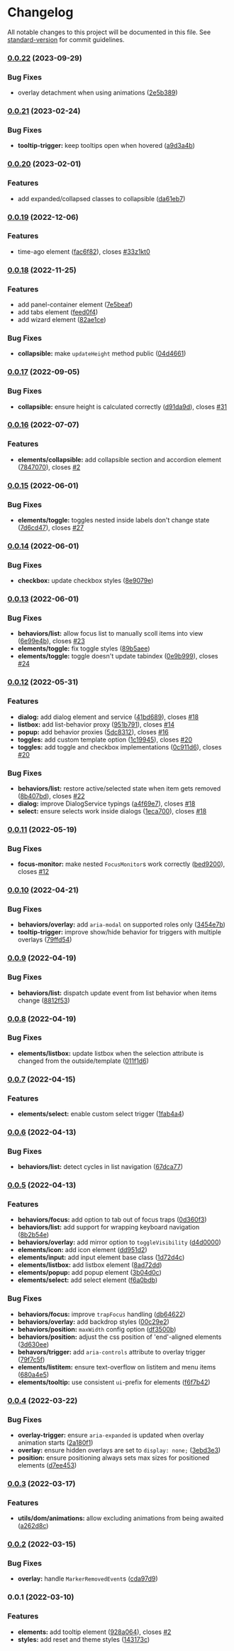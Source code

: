 # Changelog

All notable changes to this project will be documented in this file. See [standard-version](https://github.com/conventional-changelog/standard-version) for commit guidelines.

### [0.0.22](https://github.com/Swivel-Finance/ui/compare/v0.0.21...v0.0.22) (2023-09-29)


### Bug Fixes

* overlay detachment when using animations ([2e5b389](https://github.com/Swivel-Finance/ui/commit/2e5b3898f12a57aa6cfcea2fa2230e28920cd0d3))

### [0.0.21](https://github.com/Swivel-Finance/ui/compare/v0.0.20...v0.0.21) (2023-02-24)


### Bug Fixes

* **tooltip-trigger:** keep tooltips open when hovered ([a9d3a4b](https://github.com/Swivel-Finance/ui/commit/a9d3a4b044626434850f6dbe8654d4c657d776ec))

### [0.0.20](https://github.com/Swivel-Finance/ui/compare/v0.0.19...v0.0.20) (2023-02-01)


### Features

* add expanded/collapsed classes to collapsible ([da61eb7](https://github.com/Swivel-Finance/ui/commit/da61eb7fb3a06158485614f58e703c5148faebb3))

### [0.0.19](https://github.com/Swivel-Finance/ui/compare/v0.0.18...v0.0.19) (2022-12-06)


### Features

* time-ago element ([fac6f82](https://github.com/Swivel-Finance/ui/commit/fac6f82cef28798c02a93d45bf0d44a615436468)), closes [#33z1kt0](https://github.com/Swivel-Finance/ui/issues/33z1kt0)

### [0.0.18](https://github.com/Swivel-Finance/ui/compare/v0.0.17...v0.0.18) (2022-11-25)


### Features

* add panel-container element ([7e5beaf](https://github.com/Swivel-Finance/ui/commit/7e5beaf80060330e985e489cebe36c42786242c5))
* add tabs element ([feed0f4](https://github.com/Swivel-Finance/ui/commit/feed0f46aa6fe32e3ef12f70cbea7234c93b6a9c))
* add wizard element ([82ae1ce](https://github.com/Swivel-Finance/ui/commit/82ae1ce60155380b6d2b480b64ed1352b70c065d))


### Bug Fixes

* **collapsible:** make `updateHeight` method public ([04d4661](https://github.com/Swivel-Finance/ui/commit/04d4661bf2a2b8cb10d1b16dbf495f88e4fe1b49))

### [0.0.17](https://github.com/Swivel-Finance/ui/compare/v0.0.16...v0.0.17) (2022-09-05)


### Bug Fixes

* **collapsible:** ensure height is calculated correctly ([d91da9d](https://github.com/Swivel-Finance/ui/commit/d91da9d29a82ea3a54a6b4829075da309e6f503e)), closes [#31](https://github.com/Swivel-Finance/ui/issues/31)

### [0.0.16](https://github.com/Swivel-Finance/ui/compare/v0.0.15...v0.0.16) (2022-07-07)


### Features

* **elements/collapsible:** add collapsible section and accordion element ([7847070](https://github.com/Swivel-Finance/ui/commit/7847070160aef174100dbe2fa88166dceb1d1a6f)), closes [#2](https://github.com/Swivel-Finance/ui/issues/2)

### [0.0.15](https://github.com/Swivel-Finance/ui/compare/v0.0.14...v0.0.15) (2022-06-01)


### Bug Fixes

* **elements/toggle:** toggles nested inside labels don't change state ([7d6cd47](https://github.com/Swivel-Finance/ui/commit/7d6cd47550e7f7bf32ce33c8cf52fad7aa655815)), closes [#27](https://github.com/Swivel-Finance/ui/issues/27)

### [0.0.14](https://github.com/Swivel-Finance/ui/compare/v0.0.13...v0.0.14) (2022-06-01)


### Bug Fixes

* **checkbox:** update checkbox styles ([8e9079e](https://github.com/Swivel-Finance/ui/commit/8e9079e947b1b03a4216bdb74cdf42507fd8a190))

### [0.0.13](https://github.com/Swivel-Finance/ui/compare/v0.0.12...v0.0.13) (2022-06-01)


### Bug Fixes

* **behaviors/list:** allow focus list to manually scoll items into view ([6e99e4b](https://github.com/Swivel-Finance/ui/commit/6e99e4bc1055e566322b760d008e61a975329154)), closes [#23](https://github.com/Swivel-Finance/ui/issues/23)
* **elements/toggle:** fix toggle styles ([89b5aee](https://github.com/Swivel-Finance/ui/commit/89b5aeee1f6d5a749c735009f31d44e4b428d27a))
* **elements/toggle:** toggle doesn't update tabindex ([0e9b999](https://github.com/Swivel-Finance/ui/commit/0e9b999b657ba522f41de296d71fb8d0fd4466ef)), closes [#24](https://github.com/Swivel-Finance/ui/issues/24)

### [0.0.12](https://github.com/Swivel-Finance/ui/compare/v0.0.11...v0.0.12) (2022-05-31)


### Features

* **dialog:** add dialog element and service ([41bd689](https://github.com/Swivel-Finance/ui/commit/41bd689d28c9a1c296c89f97a9102d8528ac9371)), closes [#18](https://github.com/Swivel-Finance/ui/issues/18)
* **listbox:** add list-behavior proxy ([951b791](https://github.com/Swivel-Finance/ui/commit/951b79134ccd00d46f2bb2668f24d57c18e5bcab)), closes [#14](https://github.com/Swivel-Finance/ui/issues/14)
* **popup:** add behavior proxies ([5dc8312](https://github.com/Swivel-Finance/ui/commit/5dc8312dd25950e3ee9cb387343b3af417137a2c)), closes [#16](https://github.com/Swivel-Finance/ui/issues/16)
* **toggles:** add custom template option ([1c19945](https://github.com/Swivel-Finance/ui/commit/1c19945aeb1d0f590a87a63dfbbbca5e97cc155e)), closes [#20](https://github.com/Swivel-Finance/ui/issues/20)
* **toggles:** add toggle and checkbox implementations ([0c911d6](https://github.com/Swivel-Finance/ui/commit/0c911d661bf0a588036631298a7501703e32c172)), closes [#20](https://github.com/Swivel-Finance/ui/issues/20)


### Bug Fixes

* **behaviors/list:** restore active/selected state when item gets removed ([8b407bd](https://github.com/Swivel-Finance/ui/commit/8b407bdbc81ea9d533c165a471090d03ab5e82ae)), closes [#22](https://github.com/Swivel-Finance/ui/issues/22)
* **dialog:** improve DialogService typings ([a4f69e7](https://github.com/Swivel-Finance/ui/commit/a4f69e789949adc97a4e5e74454053f076b27b69)), closes [#18](https://github.com/Swivel-Finance/ui/issues/18)
* **select:** ensure selects work inside dialogs ([1eca700](https://github.com/Swivel-Finance/ui/commit/1eca700b7a75d2c8a92822ba6dbca3d130de3541)), closes [#18](https://github.com/Swivel-Finance/ui/issues/18)

### [0.0.11](https://github.com/Swivel-Finance/ui/compare/v0.0.10...v0.0.11) (2022-05-19)


### Bug Fixes

* **focus-monitor:** make nested `FocusMonitor`s work correctly ([bed9200](https://github.com/Swivel-Finance/ui/commit/bed9200fd89966268ec62d17aaf0749ec8dd1984)), closes [#12](https://github.com/Swivel-Finance/ui/issues/12)

### [0.0.10](https://github.com/Swivel-Finance/ui/compare/v0.0.9...v0.0.10) (2022-04-21)


### Bug Fixes

* **behaviors/overlay:** add `aria-modal` on supported roles only ([3454e7b](https://github.com/Swivel-Finance/ui/commit/3454e7b8cc1bed96d227bb2fa16334a72f19353b))
* **tooltip-trigger:** improve show/hide behavior for triggers with multiple overlays ([79ffd54](https://github.com/Swivel-Finance/ui/commit/79ffd541ac463c2b918fe5f7fbf9b9b92476269c))

### [0.0.9](https://github.com/Swivel-Finance/ui/compare/v0.0.8...v0.0.9) (2022-04-19)


### Bug Fixes

* **behaviors/list:** dispatch update event from list behavior when items change ([8812f53](https://github.com/Swivel-Finance/ui/commit/8812f53fc4fdec9f157ed098041f0903a115da43))

### [0.0.8](https://github.com/Swivel-Finance/ui/compare/v0.0.7...v0.0.8) (2022-04-19)


### Bug Fixes

* **elements/listbox:** update listbox when the selection attribute is changed from the outside/template ([011f1d6](https://github.com/Swivel-Finance/ui/commit/011f1d6a3a50ddd6eead04a81a7d0df8ae5b749b))

### [0.0.7](https://github.com/Swivel-Finance/ui/compare/v0.0.6...v0.0.7) (2022-04-15)


### Features

* **elements/select:** enable custom select trigger ([1fab4a4](https://github.com/Swivel-Finance/ui/commit/1fab4a45922d02f58c0a9cd2bdc12134aa5149de))

### [0.0.6](https://github.com/Swivel-Finance/ui/compare/v0.0.5...v0.0.6) (2022-04-13)


### Bug Fixes

* **behaviors/list:** detect cycles in list navigation ([67dca77](https://github.com/Swivel-Finance/ui/commit/67dca77eaaa6ddd6542f7d1d0f6b109d65a3f705))

### [0.0.5](https://github.com/Swivel-Finance/ui/compare/v0.0.4...v0.0.5) (2022-04-13)


### Features

* **behaviors/focus:** add option to tab out of focus traps ([0d360f3](https://github.com/Swivel-Finance/ui/commit/0d360f3631b9608927f42f8b88a26a59f46825d9))
* **behaviors/list:** add support for wrapping keyboard navigation ([8b2b54e](https://github.com/Swivel-Finance/ui/commit/8b2b54e907701a02d0b466c2d1f10c1a60aeb3d2))
* **behaviors/overlay:** add mirror option to `toggleVisibility` ([d4d0000](https://github.com/Swivel-Finance/ui/commit/d4d000050ff667844c84561aa095d9b5fbfd29f5))
* **elements/icon:** add icon element ([dd951d2](https://github.com/Swivel-Finance/ui/commit/dd951d27b28565d7a299ceac4b9fcf4560f82b37))
* **elements/input:** add input element base class ([1d72d4c](https://github.com/Swivel-Finance/ui/commit/1d72d4c8db9640b5e7372c0cbebd75c0effb069c))
* **elements/listbox:** add listbox element ([8ad72dd](https://github.com/Swivel-Finance/ui/commit/8ad72ddb10fd0894b3f92d0cec71b7ade712b167))
* **elements/popup:** add popup element ([3b04d0c](https://github.com/Swivel-Finance/ui/commit/3b04d0cc0922843ade3e7b45ba9d551de3984cad))
* **elements/select:** add select element ([f6a0bdb](https://github.com/Swivel-Finance/ui/commit/f6a0bdb0c6a7ebb1f0ae5c7c7bf08bf91ae4951d))


### Bug Fixes

* **behaviors/focus:** improve `trapFocus` handling ([db64622](https://github.com/Swivel-Finance/ui/commit/db646225ab6d5c94299d41bd53eaee0f19f18452))
* **behaviors/overlay:** add backdrop styles ([00c29e2](https://github.com/Swivel-Finance/ui/commit/00c29e271112f54fa515d62bb1d00c7697f32b9f))
* **behaviors/position:** `maxWidth` config option ([df3500b](https://github.com/Swivel-Finance/ui/commit/df3500b1717e5afbc91840c936bf5e1f0dae40fe))
* **behaviors/position:** adjust the css position of 'end'-aligned elements ([3d630ee](https://github.com/Swivel-Finance/ui/commit/3d630eef7985e0f10619d69d32a04ac6a370eb6b))
* **behavors/trigger:** add `aria-controls` attribute to overlay trigger ([79f7c5f](https://github.com/Swivel-Finance/ui/commit/79f7c5feaeffa732f542732ba1cb3ea9a5f6b9ab))
* **elements/listitem:** ensure text-overflow on listitem and menu items ([680a4e5](https://github.com/Swivel-Finance/ui/commit/680a4e52d70b283bbaed94f08857563a3a1ffcf1))
* **elements/tooltip:** use consistent `ui`-prefix for elements ([f6f7b42](https://github.com/Swivel-Finance/ui/commit/f6f7b42bc3c9529113364197bf64a2dbc1ea22e8))

### [0.0.4](https://github.com/Swivel-Finance/ui/compare/v0.0.3...v0.0.4) (2022-03-22)


### Bug Fixes

* **overlay-trigger:** ensure `aria-expanded` is updated when overlay animation starts ([2a180f1](https://github.com/Swivel-Finance/ui/commit/2a180f157217fed22c3e817621daed9bac972c6c))
* **overlay:** ensure hidden overlays are set to `display: none;` ([3ebd3e3](https://github.com/Swivel-Finance/ui/commit/3ebd3e34600ecb4cf258c96d5d9cbdf5490afaf9))
* **position:** ensure positioning always sets max sizes for positioned elements ([d7ee453](https://github.com/Swivel-Finance/ui/commit/d7ee453a241f2b77e2822a7dc3e166784db8eb4f))

### [0.0.3](https://github.com/Swivel-Finance/ui/compare/v0.0.2...v0.0.3) (2022-03-17)


### Features

* **utils/dom/animations:** allow excluding animations from being awaited ([a262d8c](https://github.com/Swivel-Finance/ui/commit/a262d8cc9015c48ef7ebe41f9c704d9782e1d3e9))

### [0.0.2](https://github.com/Swivel-Finance/ui/compare/v0.0.1...v0.0.2) (2022-03-15)


### Bug Fixes

* **overlay:** handle `MarkerRemovedEvent`s ([cda97d9](https://github.com/Swivel-Finance/ui/commit/cda97d9cff63a172d934511dda54bc0bd0020184))

### 0.0.1 (2022-03-10)


### Features

* **elements:** add tooltip element ([928a064](https://github.com/Swivel-Finance/ui/commit/928a064421224fb6a6ac1fb64ed9cc61561f9ef5)), closes [#2](https://github.com/Swivel-Finance/ui/issues/2)
* **styles:** add reset and theme styles ([143173c](https://github.com/Swivel-Finance/ui/commit/143173c877af9a4134146f78e9554c59147cebf6))
